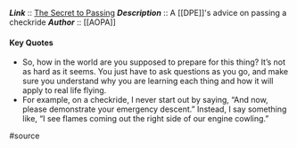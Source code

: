 ***Link***      :: [The Secret to Passing](https://www.aopa.org/news-and-media/all-news/2022/july/flight-training-magazine/checkride-101-secret-to-passing)
***Description***      :: A [[DPE]]'s advice on passing a checkride
***Author*** :: [[AOPA]]

#### Key Quotes
* So, how in the world are you supposed to prepare for this thing? It’s not as hard as it seems. You just have to ask questions as you go, and make sure you understand why you are learning each thing and how it will apply to real life flying.
* For example, on a checkride, I never start out by saying, “And now, please demonstrate your emergency descent.” Instead, I say something like, “I see flames coming out the right side of our engine cowling.”

#source
